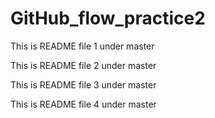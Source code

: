 # GitHub_flow_practice2

This is README file 1 under master

This is README file 2 under master

This is README file 3 under master

This is README file 4 under master
